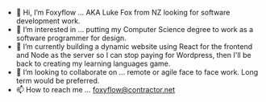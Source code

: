 - 👋 Hi, I’m Foxyflow ... AKA Luke Fox from NZ looking for software development work.
- 👀 I’m interested in ... putting my Computer Science degree to work as a software programmer for design.
- 🌱 I’m currently building a dynamic website using React for the frontend and Node as the server so I can stop paying for Wordpress, then I'll be back to creating my learning languages game.
- 💞️ I’m looking to collaborate on ... remote or agile face to face work. Long term would be preferred. 
- 📫 How to reach me ... foxyflow@contractor.net

<!---
foxyflow/foxyflow is a ✨ special ✨ repository because its `README.md` (this file) appears on your GitHub profile.
You can click the Preview link to take a look at your changes.
--->
